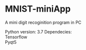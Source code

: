 # MNIST-miniApp
A mini digit recoginition program in PC

Python version: 3.7
Dependecies:  
Tensorflow  
Pyqt5  

